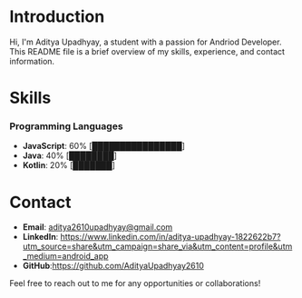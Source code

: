 **Introduction**
===============

Hi, I'm Aditya Upadhyay, a student with a passion for Andriod Developer. This README file is a brief overview of my skills, experience, and contact information.

**Skills**
==========

### Programming Languages

* **JavaScript**: 60% [████████████████]
* **Java**: 40% [████████]
* **Kotlin**: 20% [███████]

**Contact**
=========

* **Email**: aditya2610upadhyay@gmail.com
* **LinkedIn**: https://www.linkedin.com/in/aditya-upadhyay-1822622b7?utm_source=share&utm_campaign=share_via&utm_content=profile&utm_medium=android_app
* **GitHub**:https://github.com/AdityaUpadhyay2610

Feel free to reach out to me for any opportunities or collaborations!
